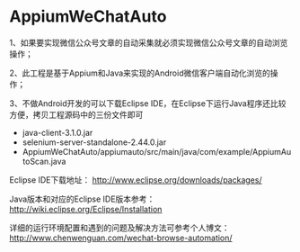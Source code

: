 # AppiumWeChatAuto
1、如果要实现微信公众号文章的自动采集就必须实现微信公众号文章的自动浏览操作；

2、此工程是基于Appium和Java来实现的Android微信客户端自动化浏览的操作；

3、不做Android开发的可以下载Eclipse IDE，在Eclipse下运行Java程序还比较方便，拷贝工程源码中的三份文件即可

* java-client-3.1.0.jar 
* selenium-server-standalone-2.44.0.jar  
* AppiumWeChatAuto/appiumauto/src/main/java/com/example/AppiumAutoScan.java 

Eclipse IDE下载地址： http://www.eclipse.org/downloads/packages/

Java版本和对应的Eclipse IDE版本参考：http://wiki.eclipse.org/Eclipse/Installation

详细的运行环境配置和遇到的问题及解决方法可参考个人博文：http://www.chenwenguan.com/wechat-browse-automation/


